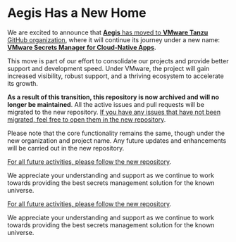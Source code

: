 # Aegis Has a New Home

We are excited to announce that [**Aegis** has moved to **VMware Tanzu**
GitHub organization][new-aegis], where it will continue its journey under a
new name: [**VMware Secrets Manager for Cloud-Native Apps**][new-aegis].

This move is part of our effort to consolidate our projects and provide
better support and development speed. Under VMware, the project will gain
increased visibility, robust support, and a thriving ecosystem to
accelerate its growth.

**As a result of this transition, this repository is now archived and will no
longer be maintained**. All the active issues and pull requests will be migrated
to the new repository. [If you have any issues that have not been migrated,
feel free to open them in the new repository][new-aegis].

Please note that the core functionality remains the same, though under
the new organization and project name. Any future updates and enhancements
will be carried out in the new repository.

[For all future activities, please follow the new repository][new-aegis].

[new-aegis]: https://github.com/vmware-tanzu/secrets-manager "VMware Secrets Manager for Cloud-Native Apps"

We appreciate your understanding and support as we continue to work towards
providing the best secrets management solution for the known universe.

[For all future activities, please follow the new repository][new-aegis]. 

We appreciate your understanding and support as we continue to work towards 
providing the best secrets management solution for the known universe.

[new-aegis]: https://github.com/vmware-tanzu/secrets-manager "VMware Secrets Manager for Cloud-Native Apps"
